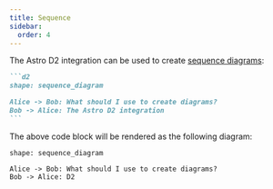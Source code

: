 ```yaml
---
title: Sequence
sidebar:
  order: 4
---
```


The Astro D2 integration can be used to create [sequence diagrams](https://d2lang.com/tour/sequence-diagrams):

````md title="src/content/docs/example.md"
```d2
shape: sequence_diagram

Alice -> Bob: What should I use to create diagrams?
Bob -> Alice: The Astro D2 integration
```
````

The above code block will be rendered as the following diagram:

```d2
shape: sequence_diagram

Alice -> Bob: What should I use to create diagrams?
Bob -> Alice: D2
```
